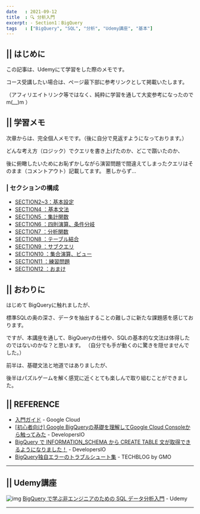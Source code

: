 ```yaml
---
date   : 2021-09-12
title  : 🔍 分析入門 
excerpt: - Section1：BigQuery
tags   : ["BigQuery", "SQL", "分析", "Udemy講座", "基本"]
---
```


## || はじめに

この記事は、Udemyにて学習をした際のメモです。

コース受講したい場合は、ページ最下部に参考リンクとして掲載いたします。

（アフィリエイトリンク等ではなく、純粋に学習を通して大変参考になったのでm(__)m ）



## || 学習メモ
次章からは、完全個人メモです。（後に自分で見返すようになっております。）

どんな考え方（ロジック）でクエリを書き上げたのか、どこで躓いたのか、

後に俯瞰したいためにお恥ずかしながら演習問題で間違えてしまったクエリはそのまま（コメントアウト）記載してます。
悪しからず...


### | セクションの構成
- [SECTION2~3：基本設定](google_bigquery_2_3)
- [SECTION4  ：基本文法](google_bigquery_4)
- [SECTION5  ：集計関数](google_bigquery_5)
- [SECTION6  ：四則演算、条件分岐](google_bigquery_6)
- [SECTION7  ：分析関数](google_bigquery_7)
- [SECTION8  ：テーブル結合](google_bigquery_8)
- [SECTION9  ：サブクエリ](google_bigquery_9)
- [SECTION10 ：集合演算、ビュー](google_bigquery_10)
- [SECTION11 ：練習問題](google_bigquery_11)
- [SECTION12 ：おまけ](google_bigquery_12)


## || おわりに
はじめて BigQueryに触れましたが、

標準SQLの奥の深さ、データを抽出することの難しさに新たな課題感を感じております。

ですが、本講座を通して、BigQueryの仕様や、SQLの基本的な文法は体得したのではないのかな？と思います。
（自分でも手が動くのに驚きを隠せませんでした。）

前半は、基礎文法と地道ではありましたが、

後半はパズルゲームを解く感覚に近くとても楽しんで取り組むことができました。


## || REFERENCE
* [入門ガイド](https://cloud.google.com/bigquery/docs/how-to) - Google Cloud
* [[初心者向け] Google BigQueryの基礎を理解してGoogle Cloud Consoleから触ってみた](https://dev.classmethod.jp/articles/google-bigquery-debut/) - DevelopersIO
* [BigQuery で INFORMATION_SCHEMA から CREATE TABLE 文が取得できるようになりました！](https://dev.classmethod.jp/articles/bigquery-information-schema-get-create-table-ddl/)  - DevelopersIO
* [BigQuery独自エラーのトラブルシュート集](https://techblog.gmo-ap.jp/2020/12/10/bigquery_trouble_shoot/) - TECHBLOG by GMO



---
## || Udemy講座

![img](https://img-c.udemycdn.com/course/240x135/2394060_adbb_4.jpg)
[BigQuery で学ぶ非エンジニアのための SQL データ分析入門](https://www.udemy.com/share/102kOc3@Jm55eXaV2GdLXwnNAoEOPHhXUleiQK0EG6JQboecG715rn2_tpL6jBbg8kL1nsqw/) - Udemy

---
